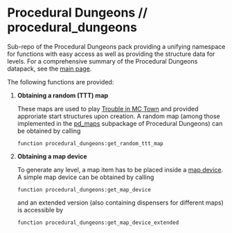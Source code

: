 # Procedural Dungeons // procedural_dungeons

Sub-repo of the Procedural Dungeons pack providing a unifying namespace for functions with easy access as well as providing the structure data for levels. For a comprehensive summary of the Procedural Dungeons datapack, see the [main page](https://github.com/janattig/Procedural-Dungeons).

The following functions are provided:

1. **Obtaining a random (TTT) map**

    These maps are used to play [Trouble in MC Town](https://github.com/janattig/Trouble-In-MC-Town) and provided approriate start structures upon creation. A random map (among those implemented in the [pd_maps](../pd_maps/) subpackage of Procedural Dungeons) can be obtained by calling
    ```mcfunction
    function procedural_dungeons:get_random_ttt_map
    ```

2. **Obtaining a map device**

    To generate any level, a map item has to be placed inside a [map device](../pd_maps#map-device). A simple map device can be obtained by calling
    ```mcfunction
    function procedural_dungeons:get_map_device
    ```
    and an extended version (also containing dispensers for different maps) is accessible by
    ```mcfunction
    function procedural_dungeons:get_map_device_extended
    ```

